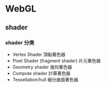 # WebGL 

## shader 

### shader 分类
* Vertex Shader 頂點著色器
* Pixel Shader (fragment shader) 片元著色器
* Geometry shader 幾何著色器
* Compute shader 計算著色器
* Tessellation/hull 細分曲面著色器